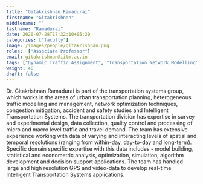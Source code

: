 ```yaml
---
title: "Gitakrishnan Ramadurai"
firstname: "Gitakrishnan"
middlename: ""
lastname: "Ramadurai"
date: 2020-07-28T17:32:10+05:30
categories: ["faculty"]
image: /images/people/gitakrishnan.png
roles:  ["Associate Professor"]
email: gitakrishnan@iitm.ac.in
tags: ["Dynamic Traffic Assignment", "Transportation Network Modelling", "Intelligent Transportation Systems", "Pedestrian Safety"]
weight: 40
draft: false
---
```



Dr. Gitakrishnan Ramadurai is part of the transportation systems group, which works in the areas of urban transportation planning, heterogeneous traffic modelling and management, network optimization techniques, congestion mitigation, accident and safety studies and Intelligent Transportation Systems. The transportation division has expertise in survey and experimental design, data collection, quality control and processing of micro and macro level traffic and travel demand. The team has extensive experience working with data of varying and interacting levels of spatial and temporal resolutions (ranging from within-day, day-to-day and long-term). Specific domain specific expertise with this data includes - model building, statistical and econometric analysis, optimization, simulation, algorithm development and decision support applications. The team has handled large and high resolution GPS and video-data to develop real-time Intelligent Transportation Systems applications.